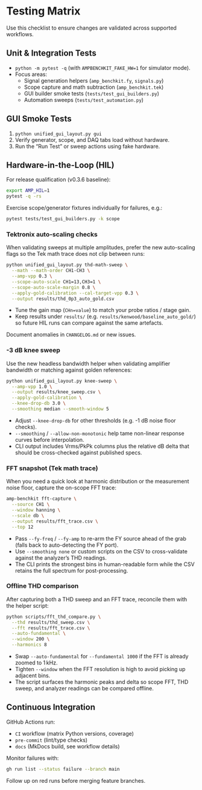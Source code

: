# Testing Matrix

Use this checklist to ensure changes are validated across supported workflows.

## Unit & Integration Tests

- `python -m pytest -q` (with `AMPBENCHKIT_FAKE_HW=1` for simulator mode).
- Focus areas:
  - Signal generation helpers (`amp_benchkit.fy`, `signals.py`)
  - Scope capture and math subtraction (`amp_benchkit.tek`)
  - GUI builder smoke tests (`tests/test_gui_builders.py`)
  - Automation sweeps (`tests/test_automation.py`)

## GUI Smoke Tests

1. `python unified_gui_layout.py gui`
2. Verify generator, scope, and DAQ tabs load without hardware.
3. Run the “Run Test” or sweep actions using fake hardware.

## Hardware-in-the-Loop (HIL)

For release qualification (v0.3.6 baseline):

```bash
export AMP_HIL=1
pytest -q -rs
```

Exercise scope/generator fixtures individually for failures, e.g.:

```bash
pytest tests/test_gui_builders.py -k scope
```

### Tektronix auto-scaling checks

When validating sweeps at multiple amplitudes, prefer the new auto-scaling flags so the
Tek math trace does not clip between runs:

```bash
python unified_gui_layout.py thd-math-sweep \
  --math --math-order CH1-CH3 \
  --amp-vpp 0.3 \
  --scope-auto-scale CH1=13,CH3=1 \
  --scope-auto-scale-margin 0.8 \
  --apply-gold-calibration --cal-target-vpp 0.3 \
  --output results/thd_0p3_auto_gold.csv
```

- Tune the gain map (`CHn=value`) to match your probe ratios / stage gain.
- Keep results under `results/` (e.g. `results/kenwood/baseline_auto_gold/`) so future HIL runs can compare against the same artefacts.

Document anomalies in `CHANGELOG.md` or new issues.

### -3 dB knee sweep

Use the new headless bandwidth helper when validating amplifier bandwidth or matching against golden references:

```bash
python unified_gui_layout.py knee-sweep \
  --amp-vpp 1.0 \
  --output results/knee_sweep.csv \
  --apply-gold-calibration \
  --knee-drop-db 3.0 \
  --smoothing median --smooth-window 5
```

- Adjust `--knee-drop-db` for other thresholds (e.g. -1 dB noise floor checks).
- `--smoothing` / `--allow-non-monotonic` help tame non-linear response curves before interpolation.
- CLI output includes Vrms/PkPk columns plus the relative dB delta that should be cross-checked against published specs.

### FFT snapshot (Tek math trace)

When you need a quick look at harmonic distribution or the measurement noise floor, capture the on-scope FFT trace:

```bash
amp-benchkit fft-capture \
  --source CH1 \
  --window hanning \
  --scale db \
  --output results/fft_trace.csv \
  --top 12
```

- Pass `--fy-freq` / `--fy-amp` to re-arm the FY source ahead of the grab (falls back to auto-detecting the FY port).
- Use `--smoothing none` or custom scripts on the CSV to cross-validate against the analyzer’s THD readings.
- The CLI prints the strongest bins in human-readable form while the CSV retains the full spectrum for post-processing.

### Offline THD comparison

After capturing both a THD sweep and an FFT trace, reconcile them with the helper script:

```bash
python scripts/fft_thd_compare.py \
  --thd results/thd_sweep.csv \
  --fft results/fft_trace.csv \
  --auto-fundamental \
  --window 200 \
  --harmonics 8
```

- Swap `--auto-fundamental` for `--fundamental 1000` if the FFT is already zoomed to 1 kHz.
- Tighten `--window` when the FFT resolution is high to avoid picking up adjacent bins.
- The script surfaces the harmonic peaks and delta so scope FFT, THD sweep, and analyzer readings can be compared offline.

## Continuous Integration

GitHub Actions run:
- `CI` workflow (matrix Python versions, coverage)
- `pre-commit` (lint/type checks)
- `docs` (MkDocs build, see workflow details)

Monitor failures with:

```bash
gh run list --status failure --branch main
```

Follow up on red runs before merging feature branches.
